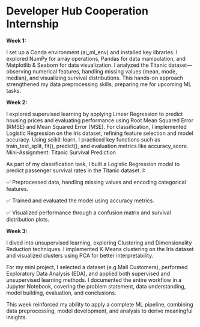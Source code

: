 
# Developer Hub Cooperation Internship
**Week 1:**

I set up a Conda environment (ai_ml_env) and installed key libraries. I explored NumPy for array operations, Pandas for data manipulation, and Matplotlib & Seaborn for data visualization. I analyzed the Titanic dataset—observing numerical features, handling missing values (mean, mode, median), and visualizing survival distributions. This hands-on approach strengthened my data preprocessing skills, preparing me for upcoming ML tasks.

**Week 2:**

I explored supervised learning by applying Linear Regression to predict housing prices and evaluating performance using Root Mean Squared Error (RMSE) and Mean Squared Error (MSE). For classification, I implemented Logistic Regression on the Iris dataset, refining feature selection and model accuracy.
Using scikit-learn, I practiced key functions such as train_test_split, fit(), predict(), and evaluation metrics like accuracy_score.
Mini-Assignment: Titanic Survival Prediction

As part of my classification task, I built a Logistic Regression model to predict passenger survival rates in the Titanic dataset. I:

✅ Preprocessed data, handling missing values and encoding categorical features.

✅ Trained and evaluated the model using accuracy metrics.

✅ Visualized performance through a confusion matrix and survival distribution plots.

**Week 3:**  

I dived into unsupervised learning, exploring Clustering and Dimensionality Reduction techniques. I implemented K-Means clustering on the Iris dataset and visualized clusters using PCA for better interpretability.  

For my mini project, I selected a dataset (e.g.Mall Customers), performed Exploratory Data Analysis (EDA), and applied both supervised and unsupervised learning methods. I documented the entire workflow in a Jupyter Notebook, covering the problem statement, data understanding, model building, evaluation, and conclusions.  

This week reinforced my ability to apply a complete ML pipeline, combining data preprocessing, model development, and analysis to derive meaningful insights.  

